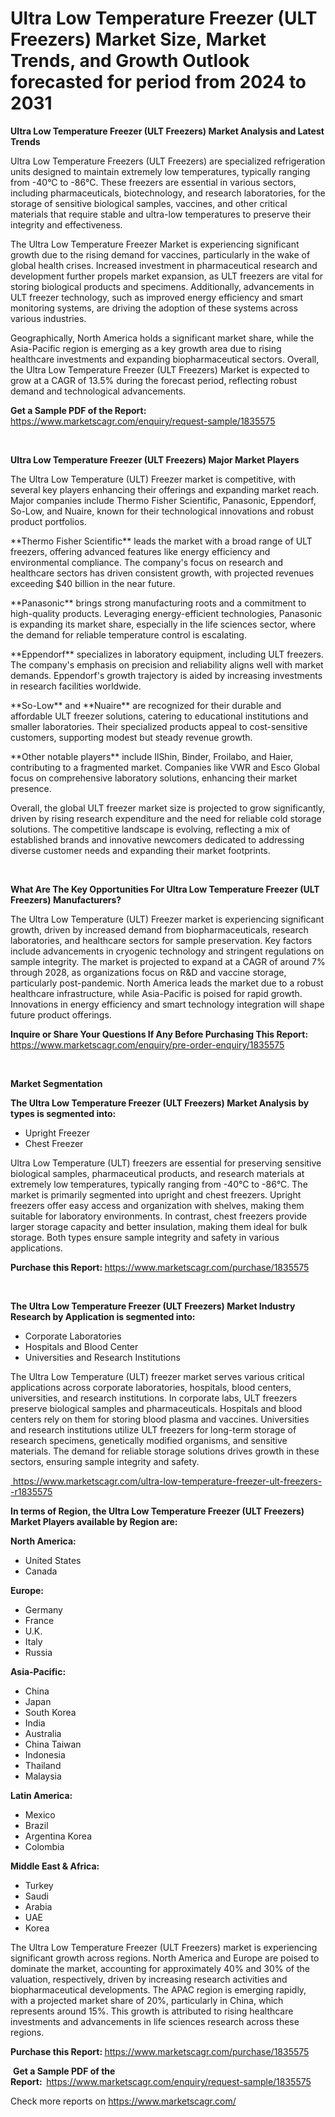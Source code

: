 <p><h1>Ultra Low Temperature Freezer (ULT Freezers) Market Size, Market Trends, and Growth Outlook forecasted for period from 2024 to 2031</h1></p><p><strong>Ultra Low Temperature Freezer (ULT Freezers) Market Analysis and Latest Trends</strong></p>
<p><p>Ultra Low Temperature Freezers (ULT Freezers) are specialized refrigeration units designed to maintain extremely low temperatures, typically ranging from -40°C to -86°C. These freezers are essential in various sectors, including pharmaceuticals, biotechnology, and research laboratories, for the storage of sensitive biological samples, vaccines, and other critical materials that require stable and ultra-low temperatures to preserve their integrity and effectiveness.</p><p>The Ultra Low Temperature Freezer Market is experiencing significant growth due to the rising demand for vaccines, particularly in the wake of global health crises. Increased investment in pharmaceutical research and development further propels market expansion, as ULT freezers are vital for storing biological products and specimens. Additionally, advancements in ULT freezer technology, such as improved energy efficiency and smart monitoring systems, are driving the adoption of these systems across various industries.</p><p>Geographically, North America holds a significant market share, while the Asia-Pacific region is emerging as a key growth area due to rising healthcare investments and expanding biopharmaceutical sectors. Overall, the Ultra Low Temperature Freezer (ULT Freezers) Market is expected to grow at a CAGR of 13.5% during the forecast period, reflecting robust demand and technological advancements.</p></p>
<p><strong>Get a Sample PDF of the Report:&nbsp;</strong> <a href="https://www.marketscagr.com/enquiry/request-sample/1835575?utm_campaign=1901&utm_medium=2&utm_source=Github&utm_content=ia&utm_term=31122024&utm_id=ultra-low-temperature-freezer-ult-freezers">https://www.marketscagr.com/enquiry/request-sample/1835575</a></p>
<p>&nbsp;</p>
<p><strong>Ultra Low Temperature Freezer (ULT Freezers) Major Market Players</strong></p>
<p><p>The Ultra Low Temperature (ULT) Freezer market is competitive, with several key players enhancing their offerings and expanding market reach. Major companies include Thermo Fisher Scientific, Panasonic, Eppendorf, So-Low, and Nuaire, known for their technological innovations and robust product portfolios.</p><p>**Thermo Fisher Scientific** leads the market with a broad range of ULT freezers, offering advanced features like energy efficiency and environmental compliance. The company's focus on research and healthcare sectors has driven consistent growth, with projected revenues exceeding $40 billion in the near future.</p><p>**Panasonic** brings strong manufacturing roots and a commitment to high-quality products. Leveraging energy-efficient technologies, Panasonic is expanding its market share, especially in the life sciences sector, where the demand for reliable temperature control is escalating.</p><p>**Eppendorf** specializes in laboratory equipment, including ULT freezers. The company's emphasis on precision and reliability aligns well with market demands. Eppendorf's growth trajectory is aided by increasing investments in research facilities worldwide.</p><p>**So-Low** and **Nuaire** are recognized for their durable and affordable ULT freezer solutions, catering to educational institutions and smaller laboratories. Their specialized products appeal to cost-sensitive customers, supporting modest but steady revenue growth.</p><p>**Other notable players** include IlShin, Binder, Froilabo, and Haier, contributing to a fragmented market. Companies like VWR and Esco Global focus on comprehensive laboratory solutions, enhancing their market presence.</p><p>Overall, the global ULT freezer market size is projected to grow significantly, driven by rising research expenditure and the need for reliable cold storage solutions. The competitive landscape is evolving, reflecting a mix of established brands and innovative newcomers dedicated to addressing diverse customer needs and expanding their market footprints.</p></p>
<p>&nbsp;</p>
<p><strong>What Are The Key Opportunities For Ultra Low Temperature Freezer (ULT Freezers) Manufacturers?</strong></p>
<p><p>The Ultra Low Temperature (ULT) Freezer market is experiencing significant growth, driven by increased demand from biopharmaceuticals, research laboratories, and healthcare sectors for sample preservation. Key factors include advancements in cryogenic technology and stringent regulations on sample integrity. The market is projected to expand at a CAGR of around 7% through 2028, as organizations focus on R&D and vaccine storage, particularly post-pandemic. North America leads the market due to a robust healthcare infrastructure, while Asia-Pacific is poised for rapid growth. Innovations in energy efficiency and smart technology integration will shape future product offerings.</p></p>
<p><strong>Inquire or Share Your Questions If Any Before Purchasing This Report:</strong> <a href="https://www.marketscagr.com/enquiry/pre-order-enquiry/1835575?utm_campaign=1901&utm_medium=2&utm_source=Github&utm_content=ia&utm_term=31122024&utm_id=ultra-low-temperature-freezer-ult-freezers">https://www.marketscagr.com/enquiry/pre-order-enquiry/1835575</a></p>
<p>&nbsp;</p>
<p><strong>Market Segmentation</strong></p>
<p><strong>The Ultra Low Temperature Freezer (ULT Freezers) Market Analysis by types is segmented into:</strong></p>
<p><ul><li>Upright Freezer</li><li>Chest Freezer</li></ul></p>
<p><p>Ultra Low Temperature (ULT) freezers are essential for preserving sensitive biological samples, pharmaceutical products, and research materials at extremely low temperatures, typically ranging from -40°C to -86°C. The market is primarily segmented into upright and chest freezers. Upright freezers offer easy access and organization with shelves, making them suitable for laboratory environments. In contrast, chest freezers provide larger storage capacity and better insulation, making them ideal for bulk storage. Both types ensure sample integrity and safety in various applications.</p></p>
<p><strong>Purchase this Report:&nbsp;</strong><a href="https://www.marketscagr.com/purchase/1835575?utm_campaign=1901&utm_medium=2&utm_source=Github&utm_content=ia&utm_term=31122024&utm_id=ultra-low-temperature-freezer-ult-freezers">https://www.marketscagr.com/purchase/1835575</a></p>
<p>&nbsp;</p>
<p><strong>The Ultra Low Temperature Freezer (ULT Freezers) Market Industry Research by Application is segmented into:</strong></p>
<p><ul><li>Corporate Laboratories</li><li>Hospitals and Blood Center</li><li>Universities and Research Institutions</li></ul></p>
<p><p>The Ultra Low Temperature (ULT) freezer market serves various critical applications across corporate laboratories, hospitals, blood centers, universities, and research institutions. In corporate labs, ULT freezers preserve biological samples and pharmaceuticals. Hospitals and blood centers rely on them for storing blood plasma and vaccines. Universities and research institutions utilize ULT freezers for long-term storage of research specimens, genetically modified organisms, and sensitive materials. The demand for reliable storage solutions drives growth in these sectors, ensuring sample integrity and safety.</p></p>
<p><a href="https://www.marketscagr.com/ultra-low-temperature-freezer-ult-freezers--r1835575?utm_campaign=1901&utm_medium=2&utm_source=Github&utm_content=ia&utm_term=31122024&utm_id=ultra-low-temperature-freezer-ult-freezers">&nbsp;https://www.marketscagr.com/ultra-low-temperature-freezer-ult-freezers--r1835575</a></p>
<p><strong>In terms of Region, the Ultra Low Temperature Freezer (ULT Freezers) Market Players available by Region are:</strong></p>
<p>
    <p> <strong> North America: </strong>
        <ul>
            <li>United States</li>
            <li>Canada</li>
        </ul>
        </p> 
    <p> <strong> Europe: </strong>
        <ul>
            <li>Germany</li>
            <li>France</li>
            <li>U.K.</li>
            <li>Italy</li>
            <li>Russia</li>
        </ul>
        </p> 
    <p> <strong> Asia-Pacific: </strong>
        <ul>
            <li>China</li>
            <li>Japan</li>
            <li>South Korea</li>
            <li>India</li>
            <li>Australia</li>
            <li>China Taiwan</li>
            <li>Indonesia</li>
            <li>Thailand</li>
            <li>Malaysia</li>
        </ul>
        </p> 
    <p> <strong> Latin America: </strong>
        <ul>
            <li>Mexico</li>
            <li>Brazil</li>
            <li>Argentina Korea</li>
            <li>Colombia</li>
        </ul>
        </p> 
    <p> <strong> Middle East & Africa: </strong>
        <ul>
            <li>Turkey</li>
            <li>Saudi</li>
            <li>Arabia</li>
            <li>UAE</li>
            <li>Korea</li>
        </ul>
    </p>
    </p>
<p><p>The Ultra Low Temperature Freezer (ULT Freezers) market is experiencing significant growth across regions. North America and Europe are poised to dominate the market, accounting for approximately 40% and 30% of the valuation, respectively, driven by increasing research activities and biopharmaceutical developments. The APAC region is emerging rapidly, with a projected market share of 20%, particularly in China, which represents around 15%. This growth is attributed to rising healthcare investments and advancements in life sciences research across these regions.</p></p>
<p><strong>Purchase this Report: </strong><a href="https://www.marketscagr.com/purchase/1835575?utm_campaign=1901&utm_medium=2&utm_source=Github&utm_content=ia&utm_term=31122024&utm_id=ultra-low-temperature-freezer-ult-freezers">https://www.marketscagr.com/purchase/1835575</a></p>
<p>&nbsp;<strong>Get a Sample PDF of the Report:&nbsp;&nbsp;</strong><a href="https://www.marketscagr.com/enquiry/request-sample/1835575?utm_campaign=1901&utm_medium=2&utm_source=Github&utm_content=ia&utm_term=31122024&utm_id=ultra-low-temperature-freezer-ult-freezers">https://www.marketscagr.com/enquiry/request-sample/1835575</a></p>
<p><strong></strong></p>
<p>Check more reports on <a href="https://www.marketscagr.com/?utm_campaign=1901&utm_medium=2&utm_source=Github&utm_content=ia&utm_term=31122024&utm_id=ultra-low-temperature-freezer-ult-freezers">https://www.marketscagr.com/</a></p>